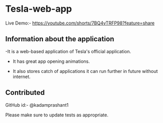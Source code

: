 # Tesla-web-app

Live Demo:- https://youtube.com/shorts/7BQ4vTRFP98?feature=share

## Information about the application

-It is a web-based application of Tesla's official application.

- It has great app opening animations.

- It also stores catch of applications it can run further in future without internet.


## Contributed
 GitHub id:- @kadamprashant1

Please make sure to update tests as appropriate.
 
